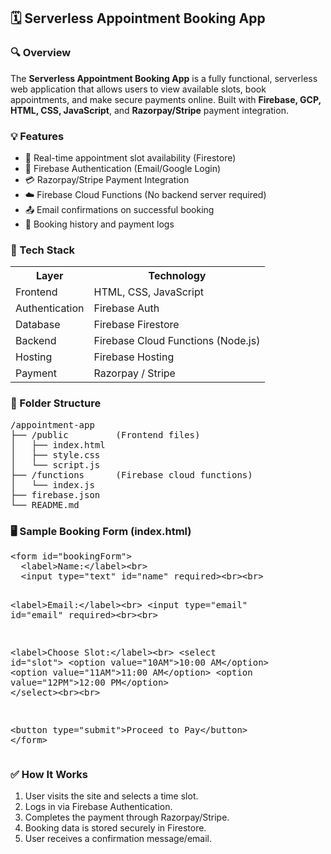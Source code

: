 <h2>🗓️ Serverless Appointment Booking App</h2>

<h3>🔍 Overview</h3>
<p>
  The <strong>Serverless Appointment Booking App</strong> is a fully functional, serverless web application that allows users to view available slots, book appointments, and make secure payments online.
  Built with <strong>Firebase, GCP, HTML, CSS, JavaScript</strong>, and <strong>Razorpay/Stripe</strong> payment integration.
</p>

<h3>💡 Features</h3>
<ul>
  <li>📆 Real-time appointment slot availability (Firestore)</li>
  <li>🔐 Firebase Authentication (Email/Google Login)</li>
  <li>💳 Razorpay/Stripe Payment Integration</li>
  <li>☁️ Firebase Cloud Functions (No backend server required)</li>
  <li>📤 Email confirmations on successful booking</li>
  <li>🧾 Booking history and payment logs</li>
</ul>

<h3>🧩 Tech Stack</h3>
<table>
  <tr><th>Layer</th><th>Technology</th></tr>
  <tr><td>Frontend</td><td>HTML, CSS, JavaScript</td></tr>
  <tr><td>Authentication</td><td>Firebase Auth</td></tr>
  <tr><td>Database</td><td>Firebase Firestore</td></tr>
  <tr><td>Backend</td><td>Firebase Cloud Functions (Node.js)</td></tr>
  <tr><td>Hosting</td><td>Firebase Hosting</td></tr>
  <tr><td>Payment</td><td>Razorpay / Stripe</td></tr>
</table>

<h3>📂 Folder Structure</h3>
<pre>
/appointment-app
├── /public         (Frontend files)
│   ├── index.html
│   ├── style.css
│   └── script.js
├── /functions      (Firebase cloud functions)
│   └── index.js
├── firebase.json
└── README.md
</pre>

<h3>🖥️ Sample Booking Form (index.html)</h3>
<pre>
&lt;form id="bookingForm"&gt;
  &lt;label&gt;Name:&lt;/label&gt;&lt;br&gt;
  &lt;input type="text" id="name" required&gt;&lt;br&gt;&lt;br&gt;

  &lt;label&gt;Email:&lt;/label&gt;&lt;br&gt;
  &lt;input type="email" id="email" required&gt;&lt;br&gt;&lt;br&gt;

  &lt;label&gt;Choose Slot:&lt;/label&gt;&lt;br&gt;
  &lt;select id="slot"&gt;
    &lt;option value="10AM"&gt;10:00 AM&lt;/option&gt;
    &lt;option value="11AM"&gt;11:00 AM&lt;/option&gt;
    &lt;option value="12PM"&gt;12:00 PM&lt;/option&gt;
  &lt;/select&gt;&lt;br&gt;&lt;br&gt;

  &lt;button type="submit"&gt;Proceed to Pay&lt;/button&gt;
&lt;/form&gt;
</pre>

<h3>✅ How It Works</h3>
<ol>
  <li>User visits the site and selects a time slot.</li>
  <li>Logs in via Firebase Authentication.</li>
  <li>Completes the payment through Razorpay/Stripe.</li>
  <li>Booking data is stored securely in Firestore.</li>
  <li>User receives a confirmation message/email.</li>
</ol>

